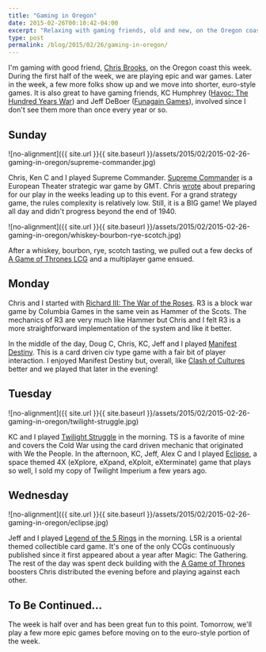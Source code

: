```yaml
---
title: "Gaming in Oregon"
date: 2015-02-26T00:10:42-04:00
excerpt: "Relaxing with gaming friends, old and new, on the Oregon coast."
type: post
permalink: /blog/2015/02/26/gaming-in-oregon/
---
```

I'm gaming with good friend, [Chris Brooks](https://chrisbrooks.org/), on the Oregon coast this week. During the first half of the week, we are playing epic and war games. Later in the week, a few more folks show up and we move into shorter, euro-style games. It is also great to have gaming friends, KC Humphrey ([Havoc: The Hundred Years War](https://boardgamegeek.com/boardgame/19363/havoc-hundred-years-war)) and Jeff DeBoer ([Funagain Games](https://funagain.com/)), involved since I don't see them more than once every year or so.

## Sunday

![no-alignment]({{ site.url }}{{ site.baseurl }}/assets/2015/02/2015-02-26-gaming-in-oregon/supreme-commander.jpg)

Chris, Ken C and I played Supreme Commander. [Supreme Commander](https://boardgamegeek.com/boardgame/39066/supreme-commander) is a European Theater strategic war game by GMT. Chris [wrote](https://chrisbrooks.org/blog/2015/02/13/learning-to-be-the-supreme-commander/) about preparing for our play in the weeks leading up to this event. For a grand strategy game, the rules complexity is relatively low. Still, it is a BIG game! We played all day and didn't progress beyond the end of 1940. 

![no-alignment]({{ site.url }}{{ site.baseurl }}/assets/2015/02/2015-02-26-gaming-in-oregon/whiskey-bourbon-rye-scotch.jpg)

After a whiskey, bourbon, rye, scotch tasting, we pulled out a few decks of [A Game of Thrones LCG](https://boardgamegeek.com/boardgame/39953/game-thrones-card-game) and a multiplayer game ensued.

## Monday

Chris and I started with [Richard III: The War of the Roses](https://boardgamegeek.com/boardgame/25277/richard-iii-wars-roses). R3 is a block war game by Columbia Games in the same vein as Hammer of the Scots. The mechanics of R3 are very much like Hammer but Chris and I felt R3 is a more straightforward implementation of the system and like it better. 

In the middle of the day, Doug C, Chris, KC, Jeff and I played [Manifest Destiny](https://boardgamegeek.com/boardgame/12283/manifest-destiny). This is a card driven civ type game with a fair bit of player interaction. I enjoyed Manifest Destiny but, overall, like [Clash of Cultures](https://boardgamegeek.com/boardgame/40765/clash-cultures) better and we played that later in the evening!

## Tuesday

![no-alignment]({{ site.url }}{{ site.baseurl }}/assets/2015/02/2015-02-26-gaming-in-oregon/twilight-struggle.jpg)

KC and I played [Twilight Struggle](https://boardgamegeek.com/boardgame/12333/twilight-struggle) in the morning. TS is a favorite of mine and covers the Cold War using the card driven mechanic that originated with We the People. In the afternoon, KC, Jeff, Alex C and I played [Eclipse](https://boardgamegeek.com/boardgame/72125/eclipse), a space themed 4X (eXplore, eXpand, eXploit, eXterminate) game that plays so well, I sold my copy of Twilight Imperium a few years ago.

## Wednesday

![no-alignment]({{ site.url }}{{ site.baseurl }}/assets/2015/02/2015-02-26-gaming-in-oregon/eclipse.jpg)

Jeff and I played [Legend of the 5 Rings](https://boardgamegeek.com/boardgame/1887/legend-five-rings) in the morning. L5R is a oriental themed collectible card game. It's one of the only CCGs continuously published since it first appeared about a year after Magic: The Gathering. The rest of the day was spent deck building with the [A Game of Thrones](https://boardgamegeek.com/boardgame/39953/game-thrones-card-game) boosters Chris distributed the evening before and playing against each other.

## To Be Continued...

The week is half over and has been great fun to this point. Tomorrow, we'll play a few more epic games before moving on to the euro-style portion of the week.